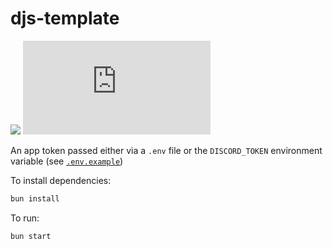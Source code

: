 # djs-template

![](https://img.shields.io/github/package-json/dependency-version/archasion/djs-template/dev/bun-types?label=bun&labelColor=%23F8F1E3&color=%232B2D31&link=https%3A%2F%2Fbun.sh)
![](https://img.shields.io/github/package-json/dependency-version/archasion/djs-template/discord.js?labelColor=%235A65EA&color=%232B2D31&link=https%3A%2F%2Fwww.npmjs.com%2Fpackage%2Fdiscord.js)


An app token passed either via a `.env` file or the `DISCORD_TOKEN` environment variable (see [`.env.example`](.env.example))

To install dependencies:

```bash
bun install
```

To run:

```bash
bun start
```
